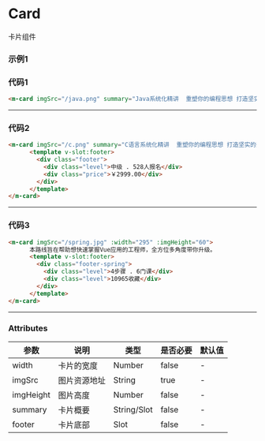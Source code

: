 # Card
卡片组件

### 示例1

<m-card imgSrc="/testUI/java.png" summary="Java系统化精讲  重塑你的编程思想 打造坚实的开发基础" />

### 代码1
```html
<m-card imgSrc="/java.png" summary="Java系统化精讲  重塑你的编程思想 打造坚实的开发基础" />
```

---


### 代码2
```html
<m-card imgSrc="/c.png" summary="C语言系统化精讲  重塑你的编程思想 打造坚实的开发基础">
      <template v-slot:footer>
        <div class="footer">
          <div class="level">中级 . 528人报名</div>
          <div class="price">￥2999.00</div>
        </div>
      </template>
</m-card>
```
---

### 代码3
```html
<m-card imgSrc="/spring.jpg" :width="295" :imgHeight="60">
      本路线旨在帮助想快速掌握Vue应用的工程师，全方位多角度带你升级。
      <template v-slot:footer>
        <div class="footer-spring">
          <div class="level">4步骤 . 6门课</div>
          <div class="level">10965收藏</div>
        </div>
      </template>
</m-card>
```
---

### Attributes
| 参数 | 说明 | 类型 | 是否必要 | 默认值 | 
| --- | ---  | ---  | ---     | ---    |
| width | 卡片的宽度 | Number | false | - |
| imgSrc | 图片资源地址 | String | true | - |
| imgHeight | 图片高度 | Number | false | - |
| summary | 卡片概要 | String/Slot | false | - |
| footer | 卡片底部 | Slot | false | - |
 
